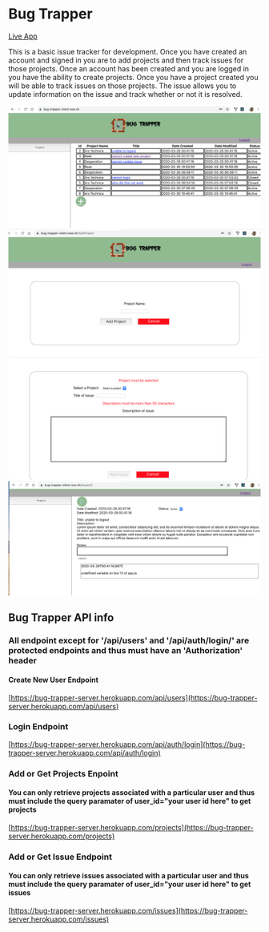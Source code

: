 # Bug Trapper

[Live App](https://bug-trapper-client.now.sh/)

This is a basic issue tracker for development.  Once you have created an account and signed in you are to add projects and then track issues for those projects.
Once an account has been created and you are logged in you have the ability to create projects. Once you have a project created you will be able to track issues on those projects. The issue allows you to update information on the issue and track whether or not it is resolved.


![Home Screen](/screenshots/home.png)
![Create Project Screen](/screenshots/addProject.png)
![Create Issue Screen](/screenshots/addIssue.png)
![Issue Screen](/screenshots/issue.png)

## Bug Trapper API info

### All endpoint except for '/api/users' and '/api/auth/login/' are protected endpoints and thus must have an 'Authorization' header

#### Create New User Endpoint

[https://bug-trapper-server.herokuapp.com/api/users](https://bug-trapper-server.herokuapp.com/api/users)

### Login Endpoint

[https://bug-trapper-server.herokuapp.com/api/auth/login](https://bug-trapper-server.herokuapp.com/api/auth/login)

### Add or Get Projects Enpoint

#### You can only retrieve projects associated with a particular user and thus must include the query paramater of user_id="your user id here" to get projects

[https://bug-trapper-server.herokuapp.com/projects](https://bug-trapper-server.herokuapp.com/projects)



### Add or Get Issue Endpoint

#### You can only retrieve issues associated with a particular user and thus must include the query paramater of user_id="your user id here" to get issues

[https://bug-trapper-server.herokuapp.com/issues](https://bug-trapper-server.herokuapp.com/issues)
